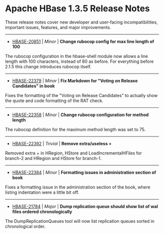 
<!---
# Licensed to the Apache Software Foundation (ASF) under one
# or more contributor license agreements.  See the NOTICE file
# distributed with this work for additional information
# regarding copyright ownership.  The ASF licenses this file
# to you under the Apache License, Version 2.0 (the
# "License"); you may not use this file except in compliance
# with the License.  You may obtain a copy of the License at
#
#     http://www.apache.org/licenses/LICENSE-2.0
#
# Unless required by applicable law or agreed to in writing, software
# distributed under the License is distributed on an "AS IS" BASIS,
# WITHOUT WARRANTIES OR CONDITIONS OF ANY KIND, either express or implied.
# See the License for the specific language governing permissions and
# limitations under the License.
-->
# Apache HBase  1.3.5 Release Notes

These release notes cover new developer and user-facing incompatibilities, important issues, features, and major improvements.


---

* [HBASE-20851](https://issues.apache.org/jira/browse/HBASE-20851) | *Minor* | **Change rubocop config for max line length of 100**

The rubocop configuration in the hbase-shell module now allows a line length with 100 characters, instead of 80 as before. For everything before 2.1.5 this change introduces rubocop itself.


---

* [HBASE-22379](https://issues.apache.org/jira/browse/HBASE-22379) | *Minor* | **Fix Markdown for "Voting on Release Candidates" in book**

Fixes the formatting of the "Voting on Release Candidates" to actually show the quote and code formatting of the RAT check.


---

* [HBASE-22358](https://issues.apache.org/jira/browse/HBASE-22358) | *Minor* | **Change rubocop configuration for method length**

The rubocop definition for the maximum method length was set to 75.


---

* [HBASE-22392](https://issues.apache.org/jira/browse/HBASE-22392) | *Trivial* | **Remove extra/useless +**

Removed extra + in HRegion, HStore and LoadIncrementalHFiles for branch-2 and HRegion and HStore for branch-1.


---

* [HBASE-22384](https://issues.apache.org/jira/browse/HBASE-22384) | *Minor* | **Formatting issues in administration section of book**

Fixes a formatting issue in the administration section of the book, where listing indentation were a little bit off.


---

* [HBASE-21784](https://issues.apache.org/jira/browse/HBASE-21784) | *Major* | **Dump replication queue should show list of wal files ordered chronologically**

The DumpReplicationQueues tool will now list replication queues sorted in chronological order.



